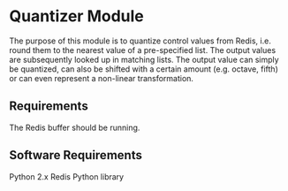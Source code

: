 # Quantizer Module

The purpose of this module is to quantize control values from Redis, i.e. round them to the nearest value of a pre-specified list. The output values are subsequently looked up in matching lists. The output value can simply be quantized, can also be shifted with a certain amount (e.g. octave, fifth) or can even represent a non-linear transformation.

## Requirements

The Redis buffer should be running.

## Software Requirements

Python 2.x
Redis Python library
